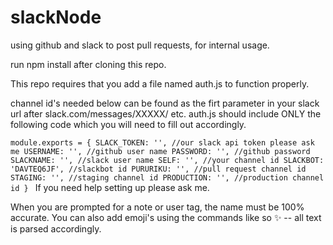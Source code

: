 # slackNode
using github and slack to post pull requests, for internal usage. 

run npm install after cloning this repo.

This repo requires that you add a file named auth.js to function properly.



channel id's needed below can be found as the firt parameter in your slack url after slack.com/messages/XXXXX/ etc.
auth.js should include ONLY the following code which you will need to fill out accordingly.

`module.exports = {
  SLACK_TOKEN: '', //our slack api token please ask me
  USERNAME: '', //github user name
  PASSWORD: '', //github password
  SLACKNAME: '', //slack user name
  SELF: '', //your channel id
  SLACKBOT: 'DAVTEQ6JF', //slackbot id
  PURURIKU: '', //pull request channel id
  STAGING: '', //staging channel id
  PRODUCTION: '', //production channel id
}
`
If you need help setting up please ask me.

When you are prompted for a note or user tag, the name must be 100% accurate. You can also add emoji's using the commands like so :sparkles: -- all text is parsed accordingly. 